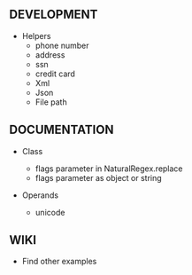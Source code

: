 ## DEVELOPMENT

- Helpers
	- phone number
	- address
	- ssn
	- credit card
	- Xml
	- Json
	- File path

## DOCUMENTATION

- Class
	- flags parameter in NaturalRegex.replace
	- flags parameter as object or string

- Operands
	- unicode

## WIKI

- Find other examples